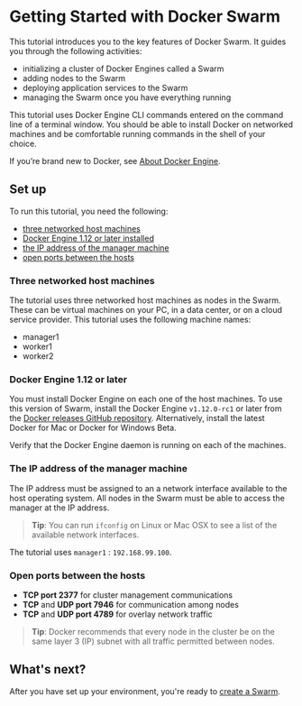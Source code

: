 <!--[metadata]>
+++
title = "Set up for the tutorial"
description = "Getting Started tutorial for Docker Swarm"
keywords = ["tutorial, cluster management, swarm"]
advisory = "rc"
[menu.main]
identifier="tutorial-setup"
parent="swarm-tutorial"
weight=11
+++
<![end-metadata]-->

# Getting Started with Docker Swarm

This tutorial introduces you to the key features of Docker Swarm. It guides you
through the following activities:

* initializing a cluster of Docker Engines called a Swarm
* adding nodes to the Swarm
* deploying application services to the Swarm
* managing the Swarm once you have everything running

This tutorial uses Docker Engine CLI commands entered on the command line of a
terminal window. You should be able to install Docker on networked machines and
be comfortable running commands in the shell of your choice.

If you’re brand new to Docker, see [About Docker Engine](../../index.md).

## Set up
To run this tutorial, you need the following:

* [three networked host machines](#three-networked-host-machines)
* [Docker Engine 1.12 or later installed](#docker-engine-1-12-or-later)
* [the IP address of the manager machine](#the-ip-address-of-the-manager-machine)
* [open ports between the hosts](#open-ports-between-the-hosts)

### Three networked host machines

The tutorial uses three networked host machines as nodes in the Swarm. These can
be virtual machines on your PC, in a data center, or on a cloud service
provider. This tutorial uses the following machine names:

* manager1
* worker1
* worker2

###  Docker Engine 1.12 or later

You must install Docker Engine on each one of the host machines. To use this
version of Swarm, install the Docker Engine `v1.12.0-rc1` or later from the
[Docker releases GitHub repository](https://github.com/docker/docker/releases).
Alternatively, install the latest Docker for Mac or Docker for Windows Beta.

Verify that the Docker Engine daemon is running on each of the machines.

<!-- See the following options to install:

* [Install Docker Engine](../../installation/index.md).

* [Example: Manual install on cloud provider](../../installation/cloud/cloud-ex-aws.md).
-->

### The IP address of the manager machine

The IP address must be assigned to an a network interface available to the host
operating system. All nodes in the Swarm must be able to access the manager at the IP address.

>**Tip**: You can run `ifconfig` on Linux or Mac OSX to see a list of the
available network interfaces.

The tutorial uses `manager1` : `192.168.99.100`.

### Open ports between the hosts

* **TCP port 2377** for cluster management communications
* **TCP** and **UDP port 7946** for communication among nodes
* **TCP** and **UDP port 4789** for overlay network traffic

>**Tip**: Docker recommends that every node in the cluster be on the same layer
3 (IP) subnet with all traffic permitted between nodes.

## What's next?

After you have set up your environment, you're ready to [create a Swarm](create-swarm.md).

<p style="margin-bottom:300px">&nbsp;</p>

